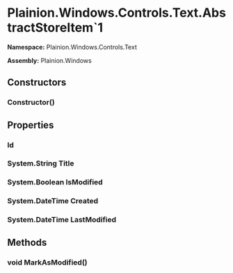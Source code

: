 
# Plainion.Windows.Controls.Text.AbstractStoreItem`1

**Namespace:** Plainion.Windows.Controls.Text

**Assembly:** Plainion.Windows


## Constructors

### Constructor()


## Properties

###  Id

### System.String Title

### System.Boolean IsModified

### System.DateTime Created

### System.DateTime LastModified


## Methods

### void MarkAsModified()
